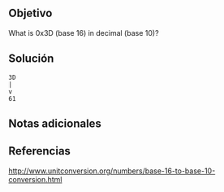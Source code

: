 ## Objetivo
What is 0x3D (base 16) in decimal (base 10)?
## Solución
```
3D
|
v
61
```
## Notas adicionales
## Referencias
http://www.unitconversion.org/numbers/base-16-to-base-10-conversion.html